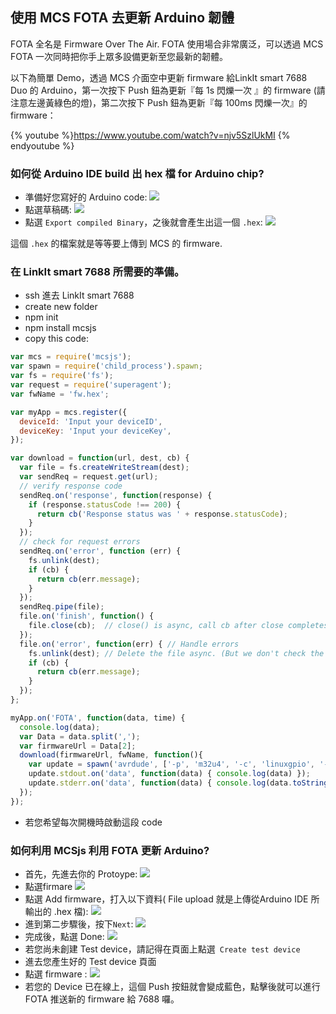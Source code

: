 ## 使用 MCS FOTA 去更新 Arduino 韌體

FOTA 全名是 Firmware Over The Air. 
FOTA 使用場合非常廣泛，可以透過 MCS FOTA 一次同時把你手上眾多設備更新至您最新的韌體。

以下為簡單 Demo，透過 MCS 介面空中更新 firmware 給LinkIt smart 7688 Duo 的 Arduino，第一次按下 Push 鈕為更新『每 1s 閃爍一次 』的 firmware (請注意左邊黃綠色的燈)，第二次按下 Push 鈕為更新『每 100ms 閃爍一次』的 firmware：

{% youtube %}https://www.youtube.com/watch?v=njv5SzlUkMI {% endyoutube %}

### 如何從 Arduino IDE build 出 hex 檔 for Arduino chip?

* 準備好您寫好的 Arduino code:
![](fota_arduino01.png)
* 點選草稿碼:
![](fota_arduino02.png)
* 點選 `Export compiled Binary`，之後就會產生出這一個 `.hex`:
![](fota_arduino03.png)

這個 `.hex` 的檔案就是等等要上傳到 MCS 的 firmware.

### 在 LinkIt smart 7688 所需要的準備。
* ssh 進去 LinkIt smart 7688 
* create new folder 
* npm init
* npm install mcsjs
* copy this code:

```js
var mcs = require('mcsjs');
var spawn = require('child_process').spawn;
var fs = require('fs');
var request = require('superagent');
var fwName = 'fw.hex';

var myApp = mcs.register({
  deviceId: 'Input your deviceID',
  deviceKey: 'Input your deviceKey',
});

var download = function(url, dest, cb) {
  var file = fs.createWriteStream(dest);
  var sendReq = request.get(url);
  // verify response code
  sendReq.on('response', function(response) {
    if (response.statusCode !== 200) {
      return cb('Response status was ' + response.statusCode);
    }
  });
  // check for request errors
  sendReq.on('error', function (err) {
    fs.unlink(dest);
    if (cb) {
      return cb(err.message);
    }
  });
  sendReq.pipe(file);
  file.on('finish', function() {
    file.close(cb);  // close() is async, call cb after close completes.
  });
  file.on('error', function(err) { // Handle errors
    fs.unlink(dest); // Delete the file async. (But we don't check the result)
    if (cb) {
      return cb(err.message);
    }
  });
};

myApp.on('FOTA', function(data, time) {
  console.log(data);
  var Data = data.split(',');
  var firmwareUrl = Data[2];
  download(firmwareUrl, fwName, function(){
    var update = spawn('avrdude', ['-p', 'm32u4', '-c', 'linuxgpio', '-v', '-e', '-U', 'flash:w:/root/'+ fwName, '-U', 'lock:w:0x0f:m']);
    update.stdout.on('data', function(data) { console.log(data) });
    update.stderr.on('data', function(data) { console.log(data.toString()) });
  });
});
```

* 若您希望每次開機時啟動這段 code 

### 如何利用 MCSjs 利用 FOTA 更新 Arduino?

* 首先，先進去你的 Protoype:
![](fota01.png)
* 點選firmare
![](fota02.png)
* 點選 Add firmware，打入以下資料( File upload 就是上傳從Arduino IDE 所輸出的 .hex 檔):
![](fota03.png)
* 進到第二步驟後，按下`Next`:
![](fota04.png)
* 完成後，點選 Done:
![](fota05.png)
* 若您尚未創建 Test device，請記得在頁面上點選` Create test device`
* 進去您產生好的 Test device 頁面
* 點選 firmware :
![](fota06.png)
* 若您的 Device 已在線上，這個 Push 按鈕就會變成藍色，點擊後就可以進行 FOTA 推送新的 firmware 給 7688 囉。
